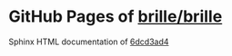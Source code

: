 GitHub Pages of [brille/brille](https://github.com/brille/brille.git)
======================================
Sphinx HTML documentation of [6dcd3ad4](https://github.com/brille/brille/tree/6dcd3ad4c94dba0a99e19d9e4db9590799a49dcf)
